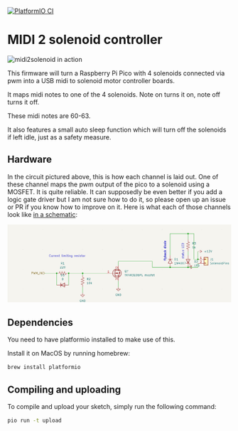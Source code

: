 [![PlatformIO CI](https://github.com/madskjeldgaard/raspberry-pi-pico-usbmidi-platformio-template/actions/workflows/build.yml/badge.svg)](https://github.com/madskjeldgaard/raspberry-pi-pico-usbmidi-platformio-template/actions/workflows/build.yml)

# MIDI 2 solenoid controller

![midi2solenoid in action](midi2solenoid.jpg) 

This firmware will turn a Raspberry Pi Pico with 4 solenoids connected via pwm into a USB midi to solenoid motor controller boards.

It maps midi notes to one of the 4 solenoids. Note on turns it on, note off turns it off.

These midi notes are 60-63.

It also features a small auto sleep function which will turn off the solenoids if left idle, just as a safety measure.

## Hardware

In the circuit pictured above, this is how each channel is laid out. One of these channel maps the pwm output of the pico to a solenoid using a MOSFET. It is quite reliable. It can supposedly be even better if you add a logic gate driver but I am not sure how to do it, so please open up an issue or PR if you know how to improve on it. Here is what each of those channels look like [in a schematic](solenoid_channel_schematic.png):

![Solenoid channel](solenoid_channel_schematic.png)

## Dependencies

You need to have platformio installed to make use of this.

Install it on MacOS by running homebrew:

```bash
brew install platformio
```

## Compiling and uploading

To compile and upload your sketch, simply run the following command:

```bash
pio run -t upload
```
